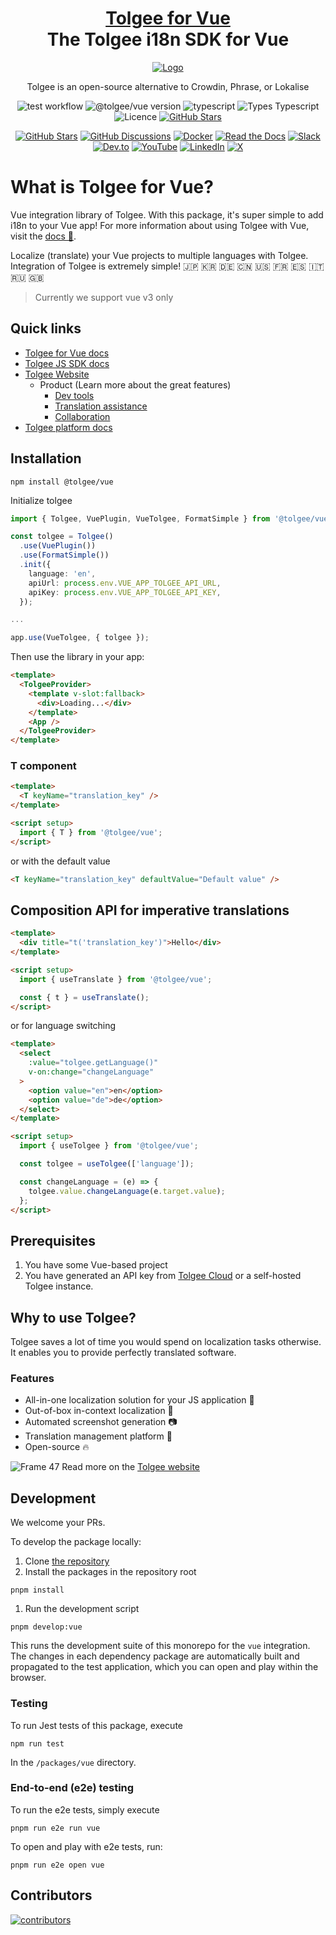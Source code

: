 <!-- This file was generated using pnpm generate-readmes script 
        
        Don't edit this file. Edit the README.md.njk. Macros can be found in readmeMacros/macros.njk
        
        -->

<h1 align="center" style="border-bottom: none">
    <b>
        <a href="https://tolgee.io">Tolgee for Vue</a><br>
    </b>
    The Tolgee i18n SDK for Vue
    <br>
</h1>

<div align="center">

[![Logo](https://user-images.githubusercontent.com/18496315/188628892-33fcc282-26f1-4035-8105-95952bd93de9.svg)](https://tolgee.io)

Tolgee is an open-source alternative to Crowdin, Phrase, or Lokalise

![test workflow](https://github.com/tolgee/tolgee-js/actions/workflows/test.yml/badge.svg)  ![@tolgee/vue version](https://img.shields.io/npm/v/@tolgee/vue?label=@tolgee/vue) 
![typescript](https://img.shields.io/github/languages/top/tolgee/tolgee-js)
![Types Typescript](https://img.shields.io/badge/Types-Typescript-blue)
![Licence](https://img.shields.io/github/license/tolgee/tolgee-js)
[![GitHub Stars](https://img.shields.io/github/stars/tolgee/tolgee-js?style=social&label=Tolgee%20JS)](https://github.com/tolgee/tolgee-js)

[![GitHub Stars](https://img.shields.io/github/stars/tolgee/tolgee-platform?style=social&label=Tolgee%20Platform)](https://github.com/tolgee/tolgee-platform)
[![GitHub Discussions](https://img.shields.io/github/discussions/tolgee/tolgee-platform)](https://github.com/tolgee/tolgee-platform/discussions)
[![Docker](https://img.shields.io/badge/Docker-2496ED?logo=docker&logoColor=fff)](https://hub.docker.com/repository/docker/tolgee/tolgee)
[![Read the Docs](https://img.shields.io/badge/Read%20the%20Docs-8CA1AF?logo=readthedocs&logoColor=fff)](https://docs.tolgee.io/)
[![Slack](https://img.shields.io/badge/Slack-4A154B?logo=slack&logoColor=fff)](https://join.slack.com/t/tolgeecommunity/shared_invite/zt-2zp55d175-_agXTfKKVbf1BYXlKlmwbA)
[![Dev.to](https://img.shields.io/badge/Dev.to-tolgee_i18n?logo=devdotto&logoColor=white)](https://dev.to/tolgee_i18n)
[![YouTube](https://img.shields.io/badge/YouTube-%23FF0000.svg?logo=YouTube&logoColor=white)](https://www.youtube.com/@tolgee)
[![LinkedIn](https://custom-icon-badges.demolab.com/badge/LinkedIn-0A66C2?logo=linkedin-white&logoColor=fff)](https://www.linkedin.com/company/tolgee/)
[![X](https://img.shields.io/badge/X-%23000000.svg?logo=X&logoColor=white)](https://x.com/Tolgee_i18n)

</div>




# What is Tolgee for Vue?
Vue integration library of Tolgee. With this package, it's super simple to add i18n to your Vue app!
For more information about using Tolgee with Vue, visit the [docs 📖](https://tolgee.io/integrations/svelte).

Localize (translate) your Vue projects to multiple languages with Tolgee.
Integration of Tolgee is extremely simple! 🇯🇵 🇰🇷 🇩🇪 🇨🇳 🇺🇸 🇫🇷 🇪🇸 🇮🇹 🇷🇺 🇬🇧

> Currently we support vue v3 only


## Quick links
- [Tolgee for Vue docs](https://tolgee.io/js-sdk/5.0.0-alpha.1/integrations/vue/installation)
- [Tolgee JS SDK docs](https://tolgee.io/js-sdk)
- [Tolgee Website](https://tolgee.io)
    - Product (Learn more about the great features)
        - [Dev tools](https://tolgee.io/features/dev-tools)
        - [Translation assistance](https://tolgee.io/features/translation-assistance)
        - [Collaboration](https://tolgee.io/features/collaboration)
- [Tolgee platform docs](https://tolgee.io/platform)
  


## Installation

```
npm install @tolgee/vue
```


Initialize tolgee

```ts
import { Tolgee, VuePlugin, VueTolgee, FormatSimple } from '@tolgee/vue';

const tolgee = Tolgee()
  .use(VuePlugin())
  .use(FormatSimple())
  .init({
    language: 'en',
    apiUrl: process.env.VUE_APP_TOLGEE_API_URL,
    apiKey: process.env.VUE_APP_TOLGEE_API_KEY,
  });

...

app.use(VueTolgee, { tolgee });
```

Then use the library in your app:

```html
<template>
  <TolgeeProvider>
    <template v-slot:fallback>
      <div>Loading...</div>
    </template>
    <App />
  </TolgeeProvider>
</template>
```



### T component

```html
<template>
  <T keyName="translation_key" />
</template>

<script setup>
  import { T } from '@tolgee/vue';
</script>
```

or with the default value

```html
<T keyName="translation_key" defaultValue="Default value" />
```

## Composition API for imperative translations

```html
<template>
  <div title="t('translation_key')">Hello</div>
</template>

<script setup>
  import { useTranslate } from '@tolgee/vue';

  const { t } = useTranslate();
</script>
```

or for language switching

```html
<template>
  <select
    :value="tolgee.getLanguage()"
    v-on:change="changeLanguage"
  >
    <option value="en">en</option>
    <option value="de">de</option>
  </select>
</template>

<script setup>
  import { useTolgee } from '@tolgee/vue';

  const tolgee = useTolgee(['language']);

  const changeLanguage = (e) => {
    tolgee.value.changeLanguage(e.target.value);
  };
</script>
```


## Prerequisites

1. You have some Vue-based project
2. You have generated an API key from [Tolgee Cloud](https://app.tolgee.io) or a self-hosted Tolgee instance.
   


## Why to use Tolgee?
Tolgee saves a lot of time you would spend on localization tasks otherwise. It enables you to provide perfectly translated software.

### Features

- All-in-one localization solution for your JS application 🙌
- Out-of-box in-context localization 🎉
- Automated screenshot generation 📷
- Translation management platform 🎈
- Open-source 🔥

![Frame 47](https://user-images.githubusercontent.com/18496315/188637819-ac4eb02d-7859-4ca8-9807-27818a52782d.png)
Read more on the [Tolgee website](https://tolgee.io)


## Development

We welcome your PRs.

To develop the package locally:
1. Clone [the repository](https://github.com/tolgee/tolgee-js)
1. Install the packages in the repository root
```
pnpm install
```


1. Run the development script
```
pnpm develop:vue
```
This runs the development suite of this monorepo for the `vue` integration. The changes in each dependency package are
automatically built and propagated to the test application, which you can open and play within the browser.




### Testing

To run Jest tests of this package, execute
```
npm run test
```
In the `/packages/vue` directory.




### End-to-end (e2e) testing
To run the e2e tests, simply execute
```
pnpm run e2e run vue
```

To open and play with e2e tests, run:
```
pnpm run e2e open vue
```



## Contributors

<a href="https://github.com/tolgee/tolgee-platform/graphs/contributors">
  <img alt="contributors" src="https://contrib.rocks/image?repo=tolgee/tolgee-js"/>
</a>

